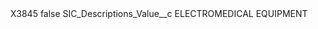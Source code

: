<?xml version="1.0" encoding="UTF-8"?>
<CustomMetadata xmlns="http://soap.sforce.com/2006/04/metadata" xmlns:xsi="http://www.w3.org/2001/XMLSchema-instance" xmlns:xsd="http://www.w3.org/2001/XMLSchema">
    <label>X3845</label>
    <protected>false</protected>
    <values>
        <field>SIC_Descriptions_Value__c</field>
        <value xsi:type="xsd:string">ELECTROMEDICAL EQUIPMENT</value>
    </values>
</CustomMetadata>
